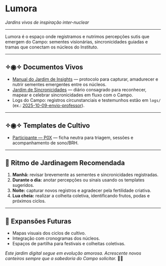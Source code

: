 # Lumora

*Jardins vivos de inspiração inter-nuclear*

---

Lumora é o espaço onde registramos e nutrimos percepções sutis que emergem do Campo: sementes visionárias, sincronicidades guiadas e tramas que conectam os núcleos do Instituto.

---

## ✧◉✧ Documentos Vivos

- [Manual do Jardim de Insights](manual-jardim-de-insights.md) — protocolo para capturar, amadurecer e nutrir sementes emergentes entre os núcleos.
- [Jardim de Sincronicidades](jardim-de-sincronicidades.md) — diário consagrado para reconhecer, mapear e celebrar sincronicidades em fluxo com o Campo.
- Logs do Campo: registros circunstanciais e testemunhos estão em `logs/` (ex.: [2025-10-09-envio-professor](logs/2025-10-09-envio-professor.md)).

---

## ✧◉✧ Templates de Cultivo

- [Participante — P0X](templates/participante-template.md) — ficha neutra para triagem, sessões e acompanhamento de sono/BRH.

---

## 🌿 Ritmo de Jardinagem Recomendada

1. **Manhã:** revisar brevemente as sementes e sincronicidades registradas.
2. **Durante o dia:** anotar percepções ou sinais usando os templates sugeridos.
3. **Noite:** capturar novos registros e agradecer pela fertilidade criativa.
4. **Lua cheia:** realizar a colheita coletiva, identificando frutos, podas e próximos ciclos.

---

## 🧭 Expansões Futuras

- Mapas visuais dos ciclos de cultivo.
- Integração com cronogramas dos núcleos.
- Espaços de partilha para festivais e colheitas coletivas.

*Este jardim digital segue em evolução amorosa. Acrescente novos canteiros sempre que a sabedoria do Campo solicitar.* 🌸✨
